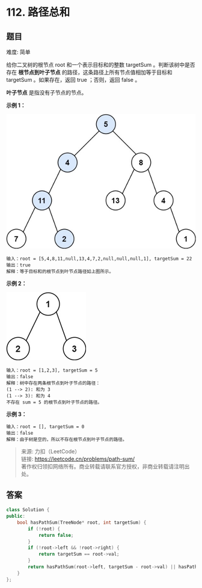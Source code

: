 # 112. 路径总和

## 题目

难度: 简单

给你二叉树的根节点 root 和一个表示目标和的整数 targetSum 。判断该树中是否存在 **根节点到叶子节点** 的路径，这条路径上所有节点值相加等于目标和 targetSum 。如果存在，返回 true ；否则，返回 false 。

**叶子节点** 是指没有子节点的节点。

**示例 1：**

![](image/image-20231022190141433.png)

```
输入：root = [5,4,8,11,null,13,4,7,2,null,null,null,1], targetSum = 22
输出：true
解释：等于目标和的根节点到叶节点路径如上图所示。

```

**示例 2：**

![](image/image-20231022190150520.png)

```
输入：root = [1,2,3], targetSum = 5
输出：false
解释：树中存在两条根节点到叶子节点的路径：
(1 --> 2): 和为 3
(1 --> 3): 和为 4
不存在 sum = 5 的根节点到叶子节点的路径。
```

**示例 3：**

```
输入：root = [], targetSum = 0
输出：false
解释：由于树是空的，所以不存在根节点到叶子节点的路径。

```

> 来源: 力扣（LeetCode）  
> 链接: <https://leetcode.cn/problems/path-sum/>  
> 著作权归领扣网络所有。商业转载请联系官方授权，非商业转载请注明出处。

## 答案

```c++
class Solution {
public:
    bool hasPathSum(TreeNode* root, int targetSum) {
        if (!root) {
            return false;
        }
        if (!root->left && !root->right) {
            return targetSum == root->val;
        }
        return hasPathSum(root->left, targetSum - root->val) || hasPathSum(root->right, targetSum - root->val);
    }
};
```
